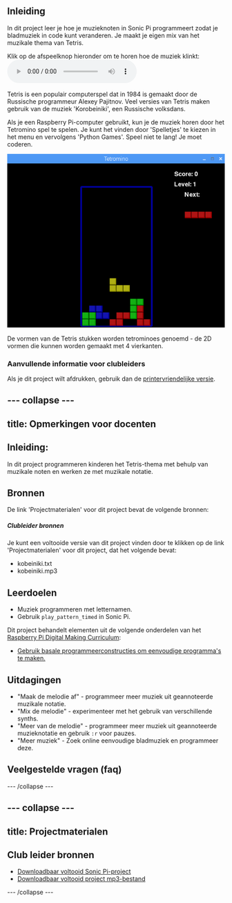 ## Inleiding

In dit project leer je hoe je muzieknoten in Sonic Pi programmeert zodat je bladmuziek in code kunt veranderen. Je maakt je eigen mix van het muzikale thema van Tetris.

<div id="audio-preview" class="pdf-hidden">
  Klik op de afspeelknop hieronder om te horen hoe de muziek klinkt: <audio controls preload> <source src="resources/korobeiniki.mp3" type="audio/mpeg"> Je browser ondersteunt het element <code>audio</code> niet. </audio>
</div>

Tetris is een populair computerspel dat in 1984 is gemaakt door de Russische programmeur Alexey Pajitnov. Veel versies van Tetris maken gebruik van de muziek 'Korobeiniki', een Russische volksdans.

Als je een Raspberry Pi-computer gebruikt, kun je de muziek horen door het Tetromino spel te spelen. Je kunt het vinden door 'Spelletjes' te kiezen in het menu en vervolgens 'Python Games'. Speel niet te lang! Je moet coderen.

![schermafbeelding](images/tetromino.png)

De vormen van de Tetris stukken worden tetrominoes genoemd - de 2D vormen die kunnen worden gemaakt met 4 vierkanten.

### Aanvullende informatie voor clubleiders

Als je dit project wilt afdrukken, gebruik dan de [printervriendelijke versie](https://projects.raspberrypi.org/en/projects/tetris-theme/print).

## \--- collapse \---

## title: Opmerkingen voor docenten

## Inleiding:

In dit project programmeren kinderen het Tetris-thema met behulp van muzikale noten en werken ze met muzikale notatie.

## Bronnen

De link 'Projectmaterialen' voor dit project bevat de volgende bronnen:

##### Clubleider bronnen

Je kunt een voltooide versie van dit project vinden door te klikken op de link 'Projectmaterialen' voor dit project, dat het volgende bevat:

* kobeiniki.txt
* kobeiniki.mp3

## Leerdoelen

* Muziek programmeren met letternamen. 
* Gebruik `play_pattern_timed` in Sonic Pi.

Dit project behandelt elementen uit de volgende onderdelen van het [Raspberry Pi Digital Making Curriculum](http://rpf.io/curriculum):

* [Gebruik basale programmeerconstructies om eenvoudige programma's te maken.](https://www.raspberrypi.org/curriculum/programming/creator)

## Uitdagingen

* "Maak de melodie af" - programmeer meer muziek uit geannoteerde muzikale notatie.
* "Mix de melodie" - experimenteer met het gebruik van verschillende synths.
* "Meer van de melodie" - programmeer meer muziek uit geannoteerde muzieknotatie en gebruik `:r` voor pauzes.
* "Meer muziek" - Zoek online eenvoudige bladmuziek en programmeer deze.

## Veelgestelde vragen (faq)

\--- /collapse \---

## \--- collapse \---

## title: Projectmaterialen

## Club leider bronnen

* [Downloadbaar voltooid Sonic Pi-project](resources/korobeiniki.txt)
* [Downloadbaar voltooid project mp3-bestand](resources/korobeiniki.mp3)

\--- /collapse \---